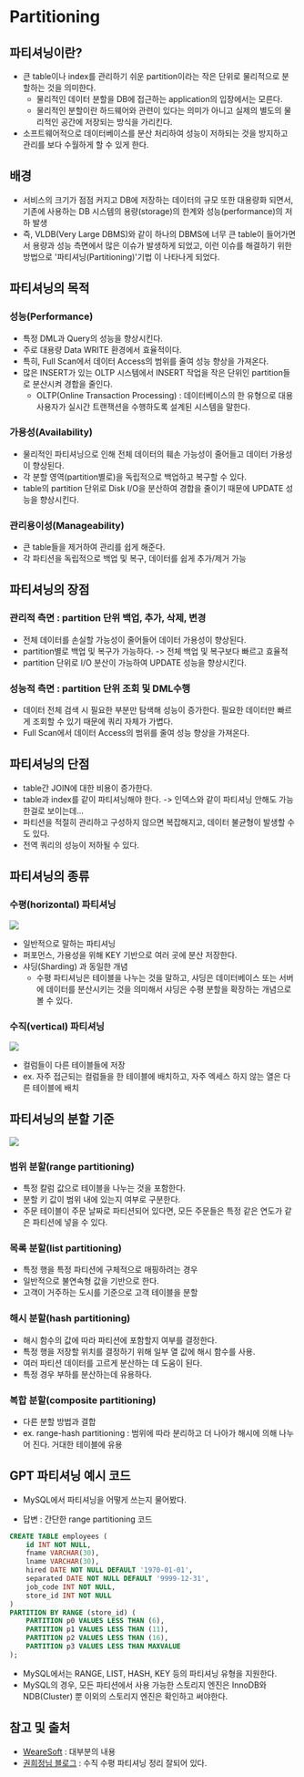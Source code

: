 Partitioning
===
## 파티셔닝이란?
- 큰 table이나 index를 관리하기 쉬운 partition이라는 작은 단위로 물리적으로 분할하는 것을 의미한다.
  - 물리적인 데이터 분할을 DB에 접근하는 application의 입장에서는 모른다.
  - 물리적인 분할이란 하드웨어와 관련이 있다는 의미가 아니고 실제의 별도의 물리적인 공간에 저장되는 방식을 가리킨다.
- 소프트웨어적으로 데이터베이스를 분산 처리하여 성능이 저하되는 것을 방지하고 관리를 보다 수월하게 할 수 있게 한다.

## 배경
- 서비스의 크기가 점점 커지고 DB에 저장하는 데이터의 규모 또한 대용량화 되면서, 기존에 사용하는 DB 시스템의 용량(storage)의 한계와 성능(performance)의 저하 발생
- 즉, VLDB(Very Large DBMS)와 같이 하나의 DBMS에 너무 큰 table이 들어가면서 용량과 성능 측면에서 많은 이슈가 발생하게 되었고, 
이런 이슈를 해결하기 위한 방법으로  '파티셔닝(Partitioning)'기법 이 나타나게 되었다.

## 파티셔닝의 목적
### 성능(Performance)
- 특정 DML과 Query의 성능을 향상시킨다.
- 주로 대용량 Data WRITE 환경에서 효율적이다.
- 특히, Full Scan에서 데이터 Access의 범위를 줄여 성능 향상을 가져온다.
- 많은 INSERT가 있는 OLTP 시스템에서 INSERT 작업을 작은 단위인 partition들로 분산시켜 경합을 줄인다.
  - OLTP(Online Transaction Processing) : 데이터베이스의 한 유형으로 대용 사용자가 실시간 트랜잭션을 수행하도록 설계된 시스템을 말한다. 
### 가용성(Availability)
- 물리적인 파티셔닝으로 인해 전체 데이터의 훼손 가능성이 줄어들고 데이터 가용성이 향상된다.
- 각 분할 영역(partition별로)을 독립적으로 백업하고 복구할 수 있다.
- table의 partition 단위로 Disk I/O을 분산하여 경합을 줄이기 때문에 UPDATE 성능을 향상시킨다.
### 관리용이성(Manageability)
- 큰 table들을 제거하여 관리를 쉽게 해준다.
- 각 파티션을 독립적으로 백업 및 복구, 데이터를 쉽게 추가/제거 가능

## 파티셔닝의 장점
### 관리적 측면 : partition 단위 백업, 추가, 삭제, 변경
- 전체 데이터를 손실할 가능성이 줄어들어 데이터 가용성이 향상된다.
- partition별로 백업 및 복구가 가능하다. -> 전체 백업 및 복구보다 빠르고 효율적
- partition 단위로 I/O 분산이 가능하여 UPDATE 성능을 향상시킨다.
### 성능적 측면 : partition 단위 조회 및 DML수행
- 데이터 전체 검색 시 필요한 부분만 탐색해 성능이 증가한다. 필요한 데이터만 빠르게 조회할 수 있기 때문에 쿼리 자체가 가볍다.
- Full Scan에서 데이터 Access의 범위를 줄여 성능 향상을 가져온다.

## 파티셔닝의 단점
- table간 JOIN에 대한 비용이 증가한다.
- table과 index를 같이 파티셔닝해야 한다. -> 인덱스와 같이 파티셔닝 안해도 가능한걸로 보이는데...
- 파티션을 적절히 관리하고 구성하지 않으면 복잡해지고, 데이터 불균형이 발생할 수도 있다.
- 전역 쿼리의 성능이 저하될 수 있다.

## 파티셔닝의 종류
### 수평(horizontal) 파티셔닝
![](images/horizontal.png)
- 일반적으로 말하는 파티셔닝
- 퍼포먼스, 가용성을 위해 KEY 기반으로 여러 곳에 분산 저장한다.
- 샤딩(Sharding) 과 동일한 개념
  - 수평 파티셔닝은 테이블을 나누는 것을 말하고, 샤딩은 데이터베이스 또는 서버에 데이터를 분산시키는 것을 의미해서 샤딩은 수평 분할을 확장하는 개념으로 볼 수 있다.
### 수직(vertical) 파티셔닝
![](images/vertical.png)
- 컬럼들이 다른 테이블들에 저장
- ex. 자주 접근되는 컬럼들을 한 테이블에 배치하고, 자주 엑세스 하지 않는 열은 다른 테이블에 배치

## 파티셔닝의 분할 기준
![](images/partitioning.png)
### 범위 분할(range partitioning)
- 특정 칼럼 값으로 테이블을 나누는 것을 포함한다.
- 분할 키 값이 범위 내에 있는지 여부로 구분한다.
- 주문 테이블이 주문 날짜로 파티션되어 있다면, 모든 주문들은 특정 같은 연도가 같은 파티션에 넣을 수 있다.
### 목록 분할(list partitioning)
- 특정 행을 특정 파티션에 구체적으로 매핑하려는 경우
- 일반적으로 불연속형 값을 기반으로 한다.
- 고객이 거주하는 도시를 기준으로 고객 테이블을 분할
### 해시 분할(hash partitioning)
- 해시 함수의 값에 따라 파티션에 포함할지 여부를 결정한다.
- 특정 행을 저장할 위치를 결정하기 위해 일부 열 값에 해시 함수를 사용.
- 여러 파티션 데이터를 고르게 분산하는 데 도움이 된다.
- 특정 경우 부하를 분산하는데 유용하다.
### 복합 분할(composite partitioning)
- 다른 분할 방법과 결합
- ex. range-hash partitioning : 범위에 따라 분리하고 더 나아가 해시에 의해 나누어 진다. 거대한 테이블에 유용

## GPT 파티셔닝 예시 코드
- MySQL에서 파티셔닝을 어떻게 쓰는지 물어봤다.
+ 답변 : 간단한 range partitioning 코드
```sql
CREATE TABLE employees (
    id INT NOT NULL,
    fname VARCHAR(30),
    lname VARCHAR(30),
    hired DATE NOT NULL DEFAULT '1970-01-01',
    separated DATE NOT NULL DEFAULT '9999-12-31',
    job_code INT NOT NULL,
    store_id INT NOT NULL
)
PARTITION BY RANGE (store_id) (
    PARTITION p0 VALUES LESS THAN (6),
    PARTITION p1 VALUES LESS THAN (11),
    PARTITION p2 VALUES LESS THAN (16),
    PARTITION p3 VALUES LESS THAN MAXVALUE
);

```
- MySQL에서는 RANGE, LIST, HASH, KEY 등의 파티셔닝 유형을 지원한다.
- MySQL의 경우, 모든 파티션에서 사용 가능한 스토리지 엔진은 InnoDB와 NDB(Cluster) 뿐 이외의 스토리지 엔진은 확인하고 써야한다.

## 참고 및 출처
- [WeareSoft](https://github.com/WeareSoft/tech-interview/blob/master/contents/db.md#%ED%8C%8C%ED%8B%B0%EC%85%94%EB%8B%9D) : 대부분의 내용
- [권희정님 블로그](https://gmlwjd9405.github.io/2018/09/24/db-partitioning.html) : 수직 수평 파티셔닝 정리 잘되어 있다.